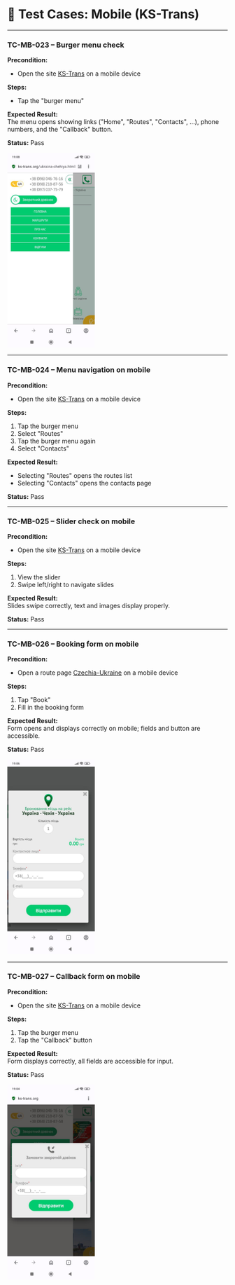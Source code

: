 # 📄 Test Cases: Mobile (KS-Trans)

---

### TC-MB-023 – Burger menu check  
**Precondition:**  
- Open the site [KS-Trans](https://ks-trans.org) on a mobile device

**Steps:**  
- Tap the "burger menu"

**Expected Result:**  
The menu opens showing links ("Home", "Routes", "Contacts", ...), phone numbers, and the "Callback" button.

**Status:** Pass

<img src="screenshots/test23.jpg" width="200"/>

---

### TC-MB-024 – Menu navigation on mobile  
**Precondition:**  
- Open the site [KS-Trans](https://ks-trans.org) on a mobile device

**Steps:**  
1. Tap the burger menu  
2. Select "Routes"  
3. Tap the burger menu again  
4. Select "Contacts"

**Expected Result:**  
- Selecting "Routes" opens the routes list  
- Selecting "Contacts" opens the contacts page

**Status:** Pass

---

### TC-MB-025 – Slider check on mobile  
**Precondition:**  
- Open the site [KS-Trans](https://ks-trans.org) on a mobile device

**Steps:**  
1. View the slider  
2. Swipe left/right to navigate slides

**Expected Result:**  
Slides swipe correctly, text and images display properly.

**Status:** Pass

---

### TC-MB-026 – Booking form on mobile  
**Precondition:**  
- Open a route page [Czechia-Ukraine](https://ks-trans.org/ukraina-chehiya.html) on a mobile device

**Steps:**  
1. Tap "Book"  
2. Fill in the booking form

**Expected Result:**  
Form opens and displays correctly on mobile; fields and button are accessible.

**Status:** Pass

<img src="screenshots/test26.jpg" width="200"/>

---

### TC-MB-027 – Callback form on mobile  
**Precondition:**  
- Open the site [KS-Trans](https://ks-trans.org) on a mobile device

**Steps:**  
1. Tap the burger menu  
2. Tap the "Callback" button

**Expected Result:**  
Form displays correctly, all fields are accessible for input.

**Status:** Pass

<img src="screenshots/test27.jpg" width="200"/>
